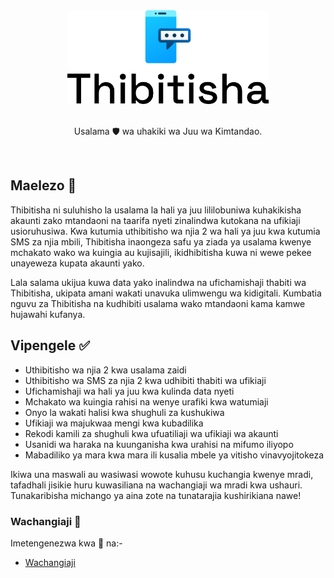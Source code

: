 <a href="https://thibitisha.com/">
  <div align="center">
    <picture>
      <source height="150px" media="(prefers-color-scheme: dark)" srcset="./profile/public/img/logo/brand/brand-center-dark.png">
      <img height="150px" alt="Thibitisha" src="./profile/public/img/logo/brand/brand-center.png">
    </picture>
  </div>
</a>
<br>
<p align="center">Usalama 🛡️ wa uhakiki wa Juu wa Kimtandao.</p><br>

## Maelezo 📇

Thibitisha ni suluhisho la usalama la hali ya juu lililobuniwa kuhakikisha akaunti zako mtandaoni na taarifa nyeti zinalindwa kutokana na ufikiaji usioruhusiwa. Kwa kutumia uthibitisho wa njia 2 wa hali ya juu kwa kutumia SMS za njia mbili, Thibitisha inaongeza safu ya ziada ya usalama kwenye mchakato wako wa kuingia au kujisajili, ikidhibitisha kuwa ni wewe pekee unayeweza kupata akaunti yako.

Lala salama ukijua kuwa data yako inalindwa na ufichamishaji thabiti wa Thibitisha, ukipata amani wakati unavuka ulimwengu wa kidigitali. Kumbatia nguvu za Thibitisha na kudhibiti usalama wako mtandaoni kama kamwe hujawahi kufanya.

## Vipengele ✅

- Uthibitisho wa njia 2 kwa usalama zaidi
- Uthibitisho wa SMS za njia 2 kwa udhibiti thabiti wa ufikiaji
- Ufichamishaji wa hali ya juu kwa kulinda data nyeti
- Mchakato wa kuingia rahisi na wenye urafiki kwa watumiaji
- Onyo la wakati halisi kwa shughuli za kushukiwa
- Ufikiaji wa majukwaa mengi kwa kubadilika
- Rekodi kamili za shughuli kwa ufuatiliaji wa ufikiaji wa akaunti
- Usanidi wa haraka na kuunganisha kwa urahisi na mifumo iliyopo
- Mabadiliko ya mara kwa mara ili kusalia mbele ya vitisho vinavyojitokeza

Ikiwa una maswali au wasiwasi wowote kuhusu kuchangia kwenye mradi, tafadhali jisikie huru kuwasiliana na wachangiaji wa mradi kwa ushauri. Tunakaribisha michango ya aina zote na tunatarajia kushirikiana nawe!

### Wachangiaji 👥

Imetengenezwa kwa 💙 na:-

- [Wachangiaji](https://github.com/orgs/thibitisha/people)
